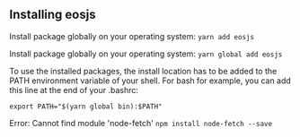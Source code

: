 ## Installing eosjs

Install package globally on your operating system:
`yarn add eosjs`

Install package globally on your operating system:
`yarn global add eosjs`

To use the installed packages, the install location has to be added to the PATH environment variable of your shell. For bash for example, you can add this line at the end of your .bashrc:

`export PATH="$(yarn global bin):$PATH"`

Error: Cannot find module 'node-fetch'
`npm install node-fetch --save`